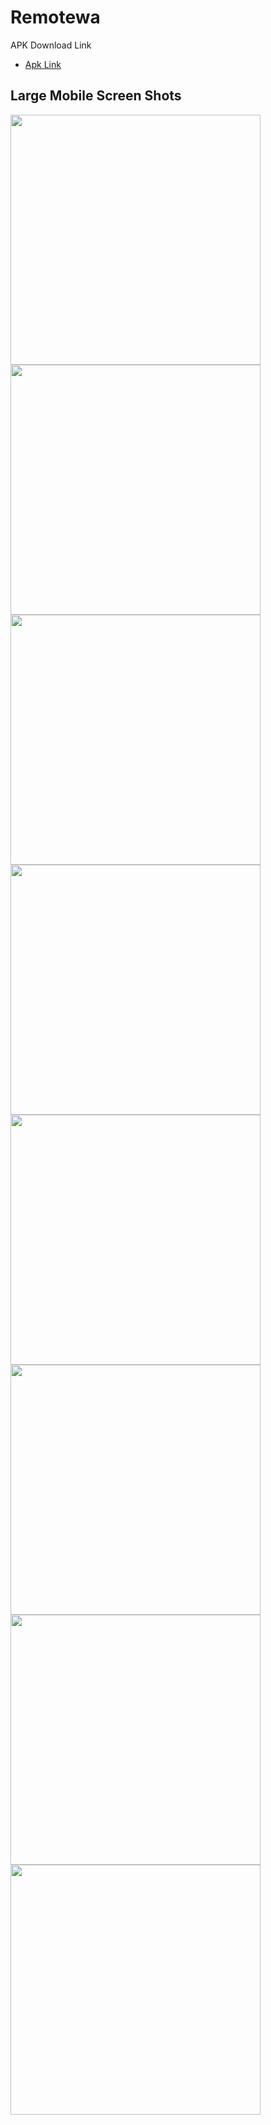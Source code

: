 # Remotewa




APK Download Link

- [Apk Link](https://github.com/JaveedIshaq/remotewa/blob/master/remotewa.apk?raw=true)
## Large Mobile Screen Shots
<img src="https://github.com/JaveedIshaq/remotewa/blob/master/screenshots/1-login0-screen.jpg?raw=true" width="400"> <img src="https://github.com/JaveedIshaq/remotewa/blob/master/screenshots/2-attempting-login-via-google.jpg?raw=true" width="400"> <img src="https://github.com/JaveedIshaq/remotewa/blob/master/screenshots/3-remote-screen.jpg?raw=true" width="400"> <img src="https://github.com/JaveedIshaq/remotewa/blob/master/screenshots/4-chat-home-screen.jpg?raw=true" width="400"> <img src="https://github.com/JaveedIshaq/remotewa/blob/master/screenshots/5-chatting-with-someone.jpg?raw=true" width="400"> <img src="https://github.com/JaveedIshaq/remotewa/blob/master/screenshots/6-settings-screen.jpg?raw=true" width="400"> <img src="https://github.com/JaveedIshaq/remotewa/blob/master/screenshots/7-logout-pop-up.jpg?raw=true" width="400"> <img src="https://github.com/JaveedIshaq/remotewa/blob/master/screenshots/8-onlongpress-remote-button.jpg?raw=true" width="400">

